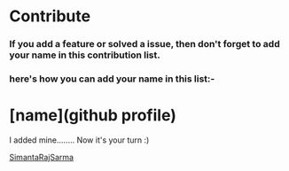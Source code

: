 # Contribute
### If you add a feature or solved a issue, then don't forget to add your name in this contribution list.

### here's how you can add your name in this list:-

# [name](github profile)

I added mine........ Now it's your turn :)

[SimantaRajSarma](https://github.com/SimantaRajSarma)
